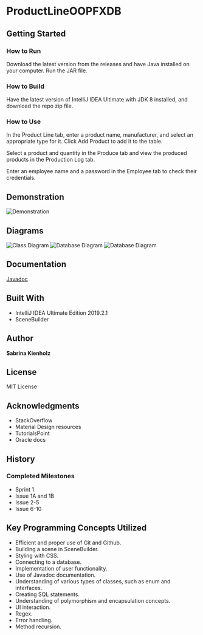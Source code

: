# ProductLineOOPFXDB

## Getting Started
### How to Run
Download the latest version from the releases and have Java installed on your computer. Run the JAR file.

### How to Build
Have the latest version of IntelliJ IDEA Ultimate with JDK 8 installed, and download the repo zip file.

### How to Use
In the Product Line tab, enter a product name, manufacturer, and select an appropriate type for it. Click Add Product to add it to 
the table.

Select a product and quantity in the Produce tab and view the produced products in the Production Log tab.

Enter an employee name and a password in the Employee tab to check their credentials.

## Demonstration
![Demonstration](https://i.imgur.com/Vl2FUC4.gif)

## Diagrams
![Class Diagram](https://imgur.com/OU2yeDe.png)
![Database Diagram](https://imgur.com/LR4KbEh.png)
![Database Diagram](https://imgur.com/wiZ7SMB.png)

## Documentation
[Javadoc](https://snkienholz.github.io/ProductLineOOPFXDB/)

## Built With
- IntelliJ IDEA Ultimate Edition 2019.2.1
- SceneBuilder

## Author
**Sabrina Kienholz**

## License
MIT License

## Acknowledgments
- StackOverflow
- Material Design resources
- TutorialsPoint
- Oracle docs

## History
### Completed Milestones
- Sprint 1
- Issue 1A and 1B
- Issue 2-5
- Issue 6-10

## Key Programming Concepts Utilized
- Efficient and proper use of Git and Github.
- Building a scene in SceneBuilder.
- Styling with CSS.
- Connecting to a database.
- Implementation of user functionality.
- Use of Javadoc documentation.
- Understanding of various types of classes, such as enum and interfaces.
- Creating SQL statements.
- Understanding of polymorphism and encapsulation concepts.
- UI interaction.
- Regex.
- Error handling.
- Method recursion.
